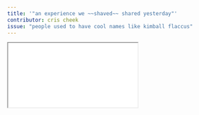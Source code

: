 ```yaml
---
title: '"an experience we ~~shaved~~ shared yesterday"'
contributor: cris cheek
issue: "people used to have cool names like kimball flaccus"
---
```


<iframe src="/assets/pdfs/cris-cheek.pdf"></iframe>
